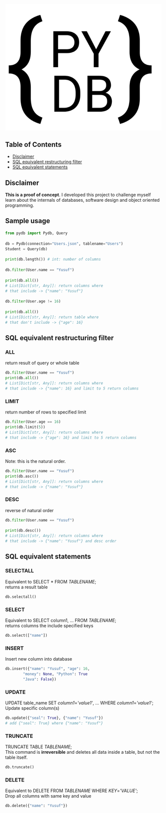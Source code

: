 ![PYDB_logo](image/logo.svg)

## Table of Contents  
- [Disclaimer](#Disclaimer)  
- [SQL equivalent restructuring filter](#SQL-equivalent-restructuring-filter) 
- [SQL equivalent statements](#SQL-equivalent-statements) 

## Disclaimer
**This is a proof of concept**. I developed this project to challenge myself learn about the internals of databases, software design and object oriented programming.

## Sample usage
```python
from pydb import Pydb, Query

db = Pydb(connection="Users.json", tablename="Users")
Student = Query(db)

print(db.length()) # int: number of columns

db.filter(User.name == "Yusuf")

print(db.all()) 
# List[Dict[str, Any]]: return columns where 
# that include -> {"name": "Yusuf"}

db.filter(User.age != 16)

print(db.all()) 
# List[Dict[str, Any]]: return table where 
# that don't include -> {"age": 16}

```
## SQL equivalent restructuring filter
### ALL
return result of query or whole table
```python
db.filter(User.name == "Yusuf")
print(db.all()) 
# List[Dict[str, Any]]: return columns where 
# that include -> {"name": 16} and limit to 5 return columns
```
### LIMIT
return number of rows to specified limit
```python
db.filter(User.age == 16)
print(db.limit(5)) 
# List[Dict[str, Any]]: return columns where 
# that include -> {"age": 16} and limit to 5 return columns
```
### ASC
Note: this is the natural order.
```python
db.filter(User.name == "Yusuf")
print(db.asc()) 
# List[Dict[str, Any]]: return columns where 
# that include -> {"name": "Yusuf"} 
```
### DESC
reverse of natural order
```python
db.filter(User.name == "Yusuf")

print(db.desc()) 
# List[Dict[str, Any]]: return columns where 
# that include -> {"name": "Yusuf"} and desc order
```

## SQL equivalent statements
### SELECTALL
Equivalent to SELECT * FROM _TABLENAME_;<br>
returns a result table
```python
db.selectall()
```
### SELECT
Equivalent to SELECT column1, ... FROM _TABLENAME_;<br>
returns columns the include specified keys
```python
db.select(["name"])
```
### INSERT
Insert new column into database
```python
db.insert({"name": "Yusuf", "age": 16,
        "money": None, "Python": True
        "Java": False})
```
### UPDATE
UPDATE table_name SET _column1_=_'value1'_, ... WHERE _column1_=_'value1'_;
Update specific column(s) <br>
```python
db.update({"seal": True}, {"name": "Yusuf"})
# add {"seal": True} where {"name": "Yusuf"}
```
### TRUNCATE
TRUNCATE TABLE _TABLENAME_; <br>
This command is **irreversible** and deletes all data inside a table, but not the table itself.
```python
db.truncate()
```
### DELETE
Equivalent to DELETE FROM _TABLENAME_ WHERE _KEY_=_'VALUE'_;<br>
Drop all columns with same key and value
```python
db.delete({"name": "Yusuf"})
```


